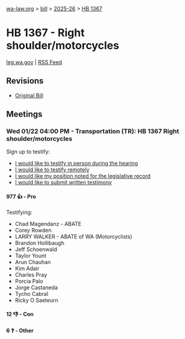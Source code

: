 [wa-law.org](/) > [bill](/bill/) > [2025-26](/bill/2025-26/) > [HB 1367](/bill/2025-26/hb/1367/)

# HB 1367 - Right shoulder/motorcycles
[leg.wa.gov](https://app.leg.wa.gov/billsummary?BillNumber=1367&Year=2025&Initiative=false) | [RSS Feed](./rss.xml)

## Revisions
* [Original Bill](1/)

## Meetings
### Wed 01/22 04:00 PM - Transportation (TR): HB 1367 Right shoulder/motorcycles
Sign up to testify:
* [I would like to testify in person during the hearing](https://app.leg.wa.gov/csi/Testifier/Add?chamber=House&mId=32473&aId=161854&caId=24938&tId=1)
* [I would like to testify remotely](https://app.leg.wa.gov/csi/Testifier/Add?chamber=House&mId=32473&aId=161854&caId=24938&tId=2)
* [I would like my position noted for the legislative record](https://app.leg.wa.gov/csi/Testifier/Add?chamber=House&mId=32473&aId=161854&caId=24938&tId=3)
* [I would like to submit written testimony](https://app.leg.wa.gov/csi/Testifier/Add?chamber=House&mId=32473&aId=161854&caId=24938&tId=4)

#### 977 👍 - Pro
Testifying:
* Chad Magendanz - ABATE
* Corey Rowden
* LARRY WALKER - ABATE of WA  (Motorcyclists)
* Brandon Hollibaugh
* Jeff Schoenwald
* Taylor Yount
* Arun Chauhan
* Kim Adair
* Charles Pray
* Porcia Palo
* Jorge Castaneda
* Tycho Cabral
* Ricky O Saeteurn

#### 12 👎 - Con

#### 6 ❓ - Other
